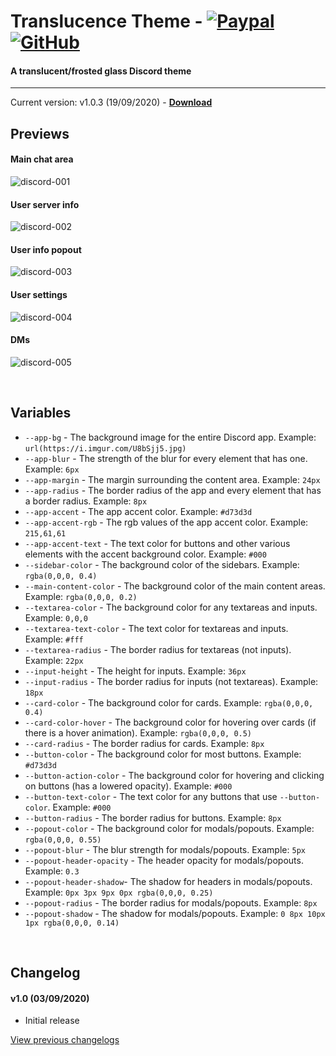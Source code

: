 # Translucence Theme - [![Paypal][paypal-logo]][paypal-url] [![GitHub][github-logo]][github-url]
#### A translucent/frosted glass Discord theme
<hr>

Current version: v1.0.3 (19/09/2020) - **[Download](https://betterdiscord.net/ghdl?url=https://raw.githubusercontent.com/CapnKitten/Translucence/master/Translucence.theme.css)**

## Previews

#### Main chat area

![discord-001](https://user-images.githubusercontent.com/4013216/92188719-5a0c9580-ee2b-11ea-9585-8d1092d6b9b1.png)

#### User server info

![discord-002](https://user-images.githubusercontent.com/4013216/92188729-5ed14980-ee2b-11ea-8ede-5bb4eca3a953.png)

#### User info popout

![discord-003](https://user-images.githubusercontent.com/4013216/92188768-71e41980-ee2b-11ea-9da2-b88c5cde553f.png)

#### User settings

![discord-004](https://user-images.githubusercontent.com/4013216/92188789-7ad4eb00-ee2b-11ea-8264-3bad57d6c761.png)

#### DMs

![discord-005](https://user-images.githubusercontent.com/4013216/92188807-87594380-ee2b-11ea-8066-c764be590911.png)

&nbsp;

## Variables

 - `--app-bg` - The background image for the entire Discord app. Example: `url(https://i.imgur.com/U8bSjj5.jpg)`
 - `--app-blur` - The strength of the blur for every element that has one. Example: `6px`
 - `--app-margin` - The margin surrounding the content area. Example: `24px`
 - `--app-radius` - The border radius of the app and every element that has a border radius. Example: `8px`
 - `--app-accent` - The app accent color. Example: `#d73d3d`
 - `--app-accent-rgb` - The rgb values of the app accent color. Example: `215,61,61`
 - `--app-accent-text` - The text color for buttons and other various elements with the accent background color. Example: `#000`
 - `--sidebar-color` - The background color of the sidebars. Example: `rgba(0,0,0, 0.4)`
 - `--main-content-color` - The background color of the main content areas. Example: `rgba(0,0,0, 0.2)`
 - `--textarea-color` - The background color for any textareas and inputs. Example: `0,0,0`
 - `--textarea-text-color` - The text color for textareas and inputs. Example: `#fff`
 - `--textarea-radius` - The border radius for textareas (not inputs). Example: `22px`
 - `--input-height` - The height for inputs. Example: `36px`
 - `--input-radius` - The border radius for inputs (not textareas). Example: `18px`
 - `--card-color` - The background color for cards. Example: `rgba(0,0,0, 0.4)`
 - `--card-color-hover` - The background color for hovering over cards (if there is a hover animation). Example: `rgba(0,0,0, 0.5)`
 - `--card-radius` - The border radius for cards. Example: `8px`
 - `--button-color` - The background color for most buttons. Example: `#d73d3d`
 - `--button-action-color` - The background color for hovering and clicking on buttons (has a lowered opacity). Example: `#000`
 - `--button-text-color` - The text color for any buttons that use `--button-color`. Example: `#000`
 - `--button-radius` - The border radius for buttons. Example: `8px`
 - `--popout-color` - The background color for modals/popouts. Example: `rgba(0,0,0, 0.55)`
 - `--popout-blur` - The blur strength for modals/popouts. Example: `5px`
 - `--popout-header-opacity` - The header opacity for modals/popouts. Example: `0.3`
 - `--popout-header-shadow`- The shadow for headers in modals/popouts. Example: `0px 3px 9px 0px rgba(0,0,0, 0.25)`
 - `--popout-radius` - The border radius for modals/popouts. Example: `8px`
 - `--popout-shadow` - The shadow for modals/popouts. Example: `0 8px 10px 1px rgba(0,0,0, 0.14)`
 
&nbsp;

## Changelog

#### v1.0 (03/09/2020)
* Initial release

[View previous changelogs](https://github.com/CapnKitten/BetterDiscord/blob/master/Themes/Translucence/changelog.md)

[paypal-logo]: https://img.shields.io/static/v1?label=PayPal&message=Donate&style=flat&logo=paypal&color=blue
[paypal-url]: https://paypal.me/capnkitten

[github-logo]: https://img.shields.io/static/v1?label=GitHub&message=Sponsor&style=flat&logo=github&color=black
[github-url]: https://github.com/sponsors/CapnKitten
